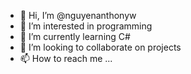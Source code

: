 - 👋 Hi, I’m @nguyenanthonyw
- 👀 I’m interested in programming
- 🌱 I’m currently learning C#
- 💞️ I’m looking to collaborate on projects
- 📫 How to reach me ...

